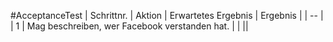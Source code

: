 #AcceptanceTest
| Schrittnr. | Aktion | Erwartetes Ergebnis | Ergebnis |
| -- |
| 1 | Mag beschreiben, wer Facebook verstanden hat. | | ||
